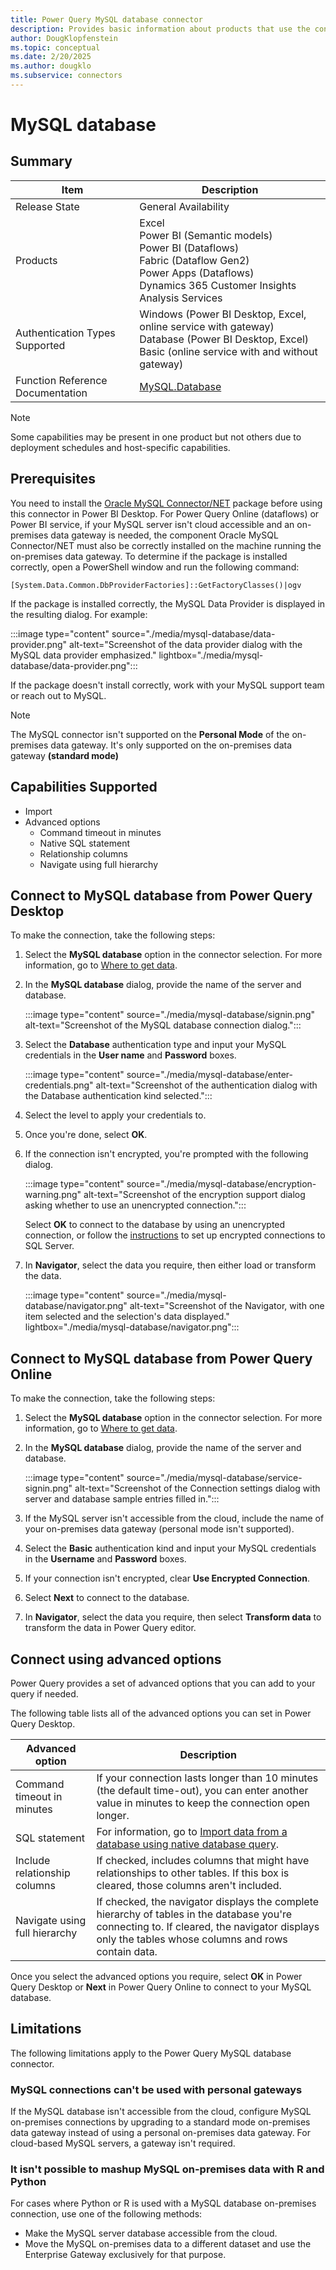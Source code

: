 ```yaml
---
title: Power Query MySQL database connector
description: Provides basic information about products that use the connector, supported authentication types, prerequisites, and connection instructions.
author: DougKlopfenstein
ms.topic: conceptual
ms.date: 2/20/2025
ms.author: dougklo
ms.subservice: connectors
---
```


# MySQL database

## Summary

| Item | Description |
| ---- | ----------- |
| Release State | General Availability |
| Products | Excel<br/>Power BI (Semantic models)<br/>Power BI (Dataflows)<br/>Fabric (Dataflow Gen2)<br/>Power Apps (Dataflows)<br/>Dynamics 365 Customer Insights<br/>Analysis Services |
| Authentication Types Supported | Windows (Power BI Desktop, Excel, online service with gateway)<br/>Database (Power BI Desktop, Excel)<br/>Basic (online service with and without gateway) |
| Function Reference Documentation | [MySQL.Database](/powerquery-m/mysql-database) |

> [!NOTE]
> Some capabilities may be present in one product but not others due to deployment schedules and host-specific capabilities.

## Prerequisites

You need to install the [Oracle MySQL Connector/NET](https://dev.mysql.com/downloads/connector/net/) package before using this connector in Power BI Desktop. For Power Query Online (dataflows) or Power BI service, if your MySQL server isn't cloud accessible and an on-premises data gateway is needed, the component Oracle MySQL Connector/NET must also be correctly installed on the machine running the on-premises data gateway. To determine if the package is installed correctly, open a PowerShell window and run the following command:

`[System.Data.Common.DbProviderFactories]::GetFactoryClasses()|ogv`

If the package is installed correctly, the MySQL Data Provider is displayed in the resulting dialog. For example:

:::image type="content" source="./media/mysql-database/data-provider.png" alt-text="Screenshot of the data provider dialog with the MySQL data provider emphasized." lightbox="./media/mysql-database/data-provider.png":::

If the package doesn't install correctly, work with your MySQL support team or reach out to MySQL.

> [!NOTE]
> The MySQL connector isn't supported on the **Personal Mode** of the on-premises data gateway. It's only supported on the on-premises data gateway **(standard mode)**

## Capabilities Supported

* Import
* Advanced options
  * Command timeout in minutes
  * Native SQL statement
  * Relationship columns
  * Navigate using full hierarchy

## Connect to MySQL database from Power Query Desktop

To make the connection, take the following steps:

1. Select the **MySQL database** option in the connector selection. For more information, go to [Where to get data](../where-to-get-data.md).

2. In the **MySQL database** dialog, provide the name of the server and database.

   :::image type="content" source="./media/mysql-database/signin.png" alt-text="Screenshot of the MySQL database connection dialog.":::

3. Select the **Database** authentication type and input your MySQL credentials in the **User name** and **Password** boxes.

   :::image type="content" source="./media/mysql-database/enter-credentials.png" alt-text="Screenshot of the authentication dialog with the Database authentication kind selected.":::

4. Select the level to apply your credentials to.

5. Once you're done, select **OK**.

6. If the connection isn't encrypted, you're prompted with the following dialog.

   :::image type="content" source="./media/mysql-database/encryption-warning.png" alt-text="Screenshot of the encryption support dialog asking whether to use an unencrypted connection.":::

   Select **OK** to connect to the database by using an unencrypted connection, or follow the [instructions](/sql/database-engine/configure-windows/enable-encrypted-connections-to-the-database-engine) to set up encrypted connections to SQL Server.

7. In **Navigator**, select the data you require, then either load or transform the data.

   :::image type="content" source="./media/mysql-database/navigator.png" alt-text="Screenshot of the Navigator, with one item selected and the selection's data displayed." lightbox="./media/mysql-database/navigator.png":::

## Connect to MySQL database from Power Query Online

To make the connection, take the following steps:

1. Select the **MySQL database** option in the connector selection. For more information, go to [Where to get data](../where-to-get-data.md).

2. In the **MySQL database** dialog, provide the name of the server and database.  

   :::image type="content" source="./media/mysql-database/service-signin.png" alt-text="Screenshot of the Connection settings dialog with server and database sample entries filled in.":::

3. If the MySQL server isn't accessible from the cloud, include the name of your on-premises data gateway (personal mode isn't supported).

4. Select the **Basic** authentication kind and input your MySQL credentials in the **Username** and **Password** boxes.

5. If your connection isn't encrypted, clear **Use Encrypted Connection**.

6. Select **Next** to connect to the database.

7. In **Navigator**, select the data you require, then select **Transform data** to transform the data in Power Query editor.

## Connect using advanced options

Power Query provides a set of advanced options that you can add to your query if needed.

The following table lists all of the advanced options you can set in Power Query Desktop.

| Advanced option | Description |
| --------------- | ----------- |
| Command timeout in minutes | If your connection lasts longer than 10 minutes (the default time-out), you can enter another value in minutes to keep the connection open longer. |
| SQL statement | For information, go to [Import data from a database using native database query](../native-database-query.md). |
| Include relationship columns | If checked, includes columns that might have relationships to other tables. If this box is cleared, those columns aren't included. |
| Navigate using full hierarchy | If checked, the navigator displays the complete hierarchy of tables in the database you're connecting to. If cleared, the navigator displays only the tables whose columns and rows contain data. |

Once you select the advanced options you require, select **OK** in Power Query Desktop or **Next** in Power Query Online to connect to your MySQL database.

## Limitations

The following limitations apply to the Power Query MySQL database connector.

### MySQL connections can't be used with personal gateways

If the MySQL database isn't accessible from the cloud, configure MySQL on-premises connections by upgrading to a standard mode on-premises data gateway instead of using a personal on-premises data gateway. For cloud-based MySQL servers, a gateway isn't required.

### It isn't possible to mashup MySQL on-premises data with R and Python

For cases where Python or R is used with a MySQL database on-premises connection, use one of the following methods:

* Make the MySQL server database accessible from the cloud.
* Move the MySQL on-premises data to a different dataset and use the Enterprise Gateway exclusively for that purpose. 

